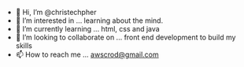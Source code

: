 - 👋 Hi, I’m @christechpher
- 👀 I’m interested in ... learning about the mind.
- 🌱 I’m currently learning ... html, css and java
- 💞️ I’m looking to collaborate on ... front end development to build my skills
- 📫 How to reach me ... awscrod@gmail.com

<!---
christechpher/christechpher is a ✨ special ✨ repository because its `README.md` (this file) appears on your GitHub profile.
You can click the Preview link to take a look at your changes.
--->
